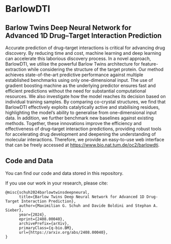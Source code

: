 # BarlowDTI

## Barlow Twins Deep Neural Network for Advanced 1D Drug–Target Interaction Prediction

Accurate prediction of drug–target interactions is critical for advancing drug discovery. 
By reducing time and cost, machine learning and deep learning can accelerate this laborious discovery process. 
In a novel approach, BarlowDTI, we utilise the powerful Barlow Twins architecture for feature-extraction while considering the structure of the target protein. Our method achieves state-of-the-art predictive performance against multiple established benchmarks using only one-dimensional input. 
The use of gradient boosting machine as the underlying predictor ensures fast and efficient predictions without the need for substantial computational resources. 
We also investigate how the model reaches its decision based on individual training samples. 
By comparing co-crystal structures, we find that BarlowDTI effectively exploits catalytically active and stabilising residues, highlighting the model’s ability to generalise from one-dimensional input data.
In addition, we further benchmark new baselines against existing methods. 
Together, these innovations improve the efficiency and effectiveness of drug–target interaction predictions, providing robust tools for accelerating drug development and deepening the understanding of molecular interactions. 
Therefore, we provide an easy-to-use web interface that can be freely accessed at https://www.bio.nat.tum.de/oc2/barlowdti.

## Code and Data

You can find our code and data stored in this repository.

If you use our work in your research, please cite:
```
@misc{schuh2024barlowtwinsdeepneural,
      title={Barlow Twins Deep Neural Network for Advanced 1D Drug-Target Interaction Prediction}, 
      author={Maximilian G. Schuh and Davide Boldini and Stephan A. Sieber},
      year={2024},
      eprint={2408.00040},
      archivePrefix={arXiv},
      primaryClass={q-bio.BM},
      url={https://arxiv.org/abs/2408.00040}, 
}
```
